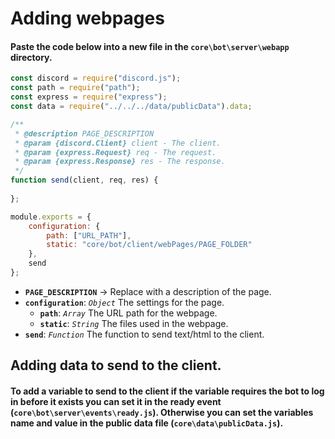 # Adding webpages
#### Paste the code below into a new file in the `core\bot\server\webapp` directory.
```js
const discord = require("discord.js");
const path = require("path");
const express = require("express");
const data = require("../../../data/publicData").data;

/**
 * @description PAGE_DESCRIPTION
 * @param {discord.Client} client - The client.
 * @param {express.Request} req - The request.
 * @param {express.Response} res - The response.
 */
function send(client, req, res) {
    
};

module.exports = {
    configuration: {
        path: ["URL_PATH"],
        static: "core/bot/client/webPages/PAGE_FOLDER"
    },
    send
};
```
* **`PAGE_DESCRIPTION`** → Replace with a description of the page.
* **`configuration`**: *`Object`* The settings for the page.
    * **`path`**: *`Array`* The URL path for the webpage.
    * **`static`**: *`String`* The files used in the webpage.
* **`send`**: *`Function`* The function to send text/html to the client.
## Adding data to send to the client.
#### To add a variable to send to the client if the variable requires the bot to log in before it exists you can set it in the ready event (`core\bot\server\events\ready.js`). Otherwise you can set the variables name and value in the public data file (`core\data\publicData.js`).